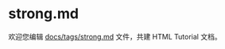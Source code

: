 strong.md
===

欢迎您编辑 <a target="__blank" href="https://github.com/jaywcjlove/html-tutorial/blob/main/docs/tags/strong.md">docs/tags/strong.md</a> 文件，共建 HTML Tutorial 文档。